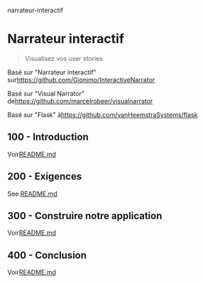 narrateur-interactif

# Narrateur interactif

> Visualisez vos user stories

Basé sur "Narrateur interactif" sur<https://github.com/Gionimo/InteractiveNarrator>

Basé sur "Visual Narrator" de<https://github.com/marcelrobeer/visualnarrator>

Basé sur "Flask" à<https://github.com/vanHeemstraSystems/flask>

## 100 - Introduction

Voir[README.md](./100/README.md)

## 200 - Exigences

See [README.md](./200/README.md)

## 300 - Construire notre application

Voir[README.md](./300/README.md)

## 400 - Conclusion

Voir[README.md](./400/README.md)
